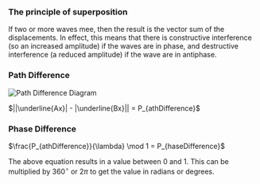 ### The principle of superposition
If two or more waves mee, then the result is the vector sum of the displacements. In effect, this means that there is constructive interference (so an increased amplitude) if the waves are in phase, and destructive interference (a reduced amplitude) if the wave are in antiphase.

### Path Difference
![Path Difference Diagram](PathDifference.drawio.svg)

$||\underline{Ax}| - |\underline{Bx}|| = P_{athDifference}$

### Phase Difference
$\frac{P_{athDifference}}{\lambda} \mod 1 = P_{haseDifference}$

The above equation results in a value between 0 and 1. This can be multiplied by $360^\circ$ or $2\pi$ to get the value in radians or degrees.
